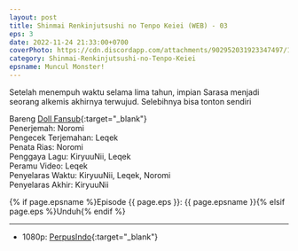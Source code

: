 ```yaml
---
layout: post
title: Shinmai Renkinjutsushi no Tenpo Keiei (WEB) - 03
eps: 3
date: 2022-11-24 21:33:00+0700
coverPhoto: https://cdn.discordapp.com/attachments/902952031923347497/1043766994320752640/image.png
category: Shinmai-Renkinjutsushi-no-Tenpo-Keiei
epsname: Muncul Monster!
---
```


Setelah menempuh waktu selama lima tahun, impian Sarasa menjadi seorang alkemis akhirnya terwujud.
Selebihnya bisa tonton sendiri

Bareng [Doll Fansub](https://www.perpusindo.info/user/Leqek){:target="_blank"}<br>
Penerjemah: Noromi<br>
Pengecek Terjemahan: Leqek<br>
Penata Rias: Noromi<br>
Penggaya Lagu: KiryuuNii, Leqek<br>
Peramu Video: Leqek<br>
Penyelaras Waktu: KiryuuNii, Leqek, Noromi<br>
Penyelaras Akhir: KiryuuNii<br>

{% if page.epsname %}Episode {{ page.eps }}: {{ page.epsname }}{% elsif page.eps %}Unduh{% endif %}

---
- 1080p: [PerpusIndo](https://www.perpusindo.info/berkas/qZi0qtOK){:target="_blank"}